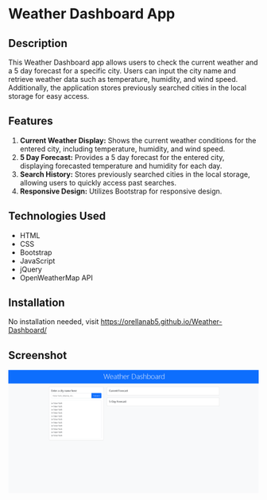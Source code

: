 # Weather Dashboard App

## Description
This Weather Dashboard app allows users to check the current weather and a 5 day forecast for a specific city. Users can input the city name and retrieve weather data such as temperature, humidity, and wind speed. Additionally, the application stores previously searched cities in the local storage for easy access.

## Features
1. **Current Weather Display:** Shows the current weather conditions for the entered city, including temperature, humidity, and wind speed.
2. **5 Day Forecast:** Provides a 5 day forecast for the entered city, displaying forecasted temperature and humidity for each day.
3. **Search History:** Stores previously searched cities in the local storage, allowing users to quickly access past searches.
4. **Responsive Design:** Utilizes Bootstrap for responsive design.

## Technologies Used
- HTML
- CSS
- Bootstrap 
- JavaScript
- jQuery
- OpenWeatherMap API
   
## Installation
No installation needed, visit https://orellanab5.github.io/Weather-Dashboard/

## Screenshot
![My App](./assets/images/app.png)


